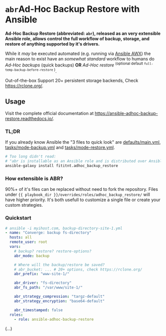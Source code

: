 # `abr`Ad-Hoc Backup Restore with Ansible
**Ad-Hoc Backup Restore (abbreviated: `abr`), released as an very extensible
Ansible role, allows control the full workflow of backup, storage, and restore
of anything supported by it's drivers.**

While it _may_ be executed automated (e.g. running via [Ansible AWX](https://github.com/ansible/awx)) the main reason to exist have an _somewhat standard_ workflow to humans do
_Ad-Hoc backups_ (quick backups) **OR** _Ad-Hoc restore_
<sup>(optional default `full-temp-backup-before-restore` )</sup>.

Out-of-the-box Support 20+ persistent storage backends, Check
<https://rclone.org/>.

## Usage

Visit the complete official documentation at
<https://ansible-adhoc-backup-restore.readthedocs.io/>.

### TL;DR
If you already know Ansible the "3 files to quick look" are [defaults/main.yml](defaults/main.yml),
[tasks/mode-backup.yml](tasks/mode-backup.yml) and
[tasks/mode-restore.yml](tasks/mode-restore.yml).

```bash
# Too long didn't read:
# "abr is installable as an Ansible role and is distributed over Ansible Galaxy
ansible-galaxy install fititnt.adhoc_backup_restore
```

### How extensible is ABR?
90%+ of it's files can be replaced without need to fork the repository. Files
under `{{ playbook_dir }}/overrides/roles/adhoc_backup_restore/` will have
higher priority. It's both usefull to customize a single file or create your
custom strategies.

### Quickstart

```yaml
# ansible -i myihost.com, backup-directory-site-1.yml
- name: "Converge: backup fs-directory"
  hosts: all
  remote_user: root
  vars:
    # backup? restore? restore-options?
    abr_mode: backup

    # Where will the backup/restore be saved?
    # abr_bucket: ... # 20+ options, check https://rclone.org/
    abr_prefix: "www-site-1/"

    abr_driver: "fs-directory"
    abr_fs_path: "/var/www/site-1/"

    abr_strategy_compression: "targz-default"
    abr_strategy_encryption: "base64-default"

    abr_timestamped: false
  roles:
    - role: ansible-adhoc-backup-restore
```

(...)

<!--

**Ansible Role to performn Ad Hoc backup/restore for MariaDB/MySQL/Galera Cluster.
Uses [mydumper/myloader](https://github.com/maxbube/mydumper) for performance
otimized export/import of COMPLETE server and optimal send/receive using
[rclone](https://rclone.org/).**

Note: this role is otimized for Ad Hoc (e.g. executed with human intervention)
instead of automated cron backups.

-->

<!--
Requirements
------------

Any pre-requisites that may not be covered by Ansible itself or the role should be mentioned here. For instance, if the role uses the EC2 module, it may be a good idea to mention in this section that the boto package is required.

Role Variables
--------------

A description of the settable variables for this role should go here, including any variables that are in defaults/main.yml, vars/main.yml, and any variables that can/should be set via parameters to the role. Any variables that are read from other roles and/or the global scope (ie. hostvars, group vars, etc.) should be mentioned here as well.

Dependencies
------------

A list of other roles hosted on Galaxy should go here, plus any details in regards to parameters that may need to be set for other roles, or variables that are used from other roles.

Example Playbook
----------------

Including an example of how to use your role (for instance, with variables passed in as parameters) is always nice for users too:

    - hosts: servers
      roles:
         - { role: username.rolename, x: 42 }

License
-------

Public Domain

Author Information
------------------

An optional section for the role authors to include contact information, or a website (HTML is not allowed).

-->